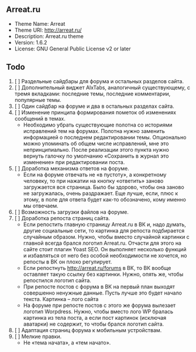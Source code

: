 ## Arreat.ru
* Theme Name:   Arreat
* Theme URI:    http://arreat.ru/
* Description:  Arreat.ru theme
* Version:      1.6.2
* License:      GNU General Public License v2 or later


## Todo
1. [ ] Раздельные сайдбары для форума и остальных разделов сайта.
1. [ ] Дополнительный виджет AlxTabs, аналогичный существующему, с тремя вкладками: последние темы, последние комментарии, популярные темы.
1. [ ] Один сайдбар на форуме и два в остальных разделах сайта.
1. [ ] Изменение принципа формирования пометок об изменениях сообщений в темах.
    * Необходимо убрать существующие полотна со историями исправлений тем на форумах. Полотна нужно заменить информацией о последнем редактировании темы. Опционально можно упоминать об общем числе исправлений, мне это непринципиально. После реализации этого пункта нужно вернуть галочку по умолчанию «Сохранить в журнал это изменение» при редактировании поста.
1. [ ] Доработка механизма ответов на форуме.
    * Если на форуме отвечать не «в пустоту», а конкретному человеку, то при нажатии на кнопку «ответить» заново загружается вся страница. Было бы здорово, чтобы она заново не загружалась, очень раздражает. Еще лучше, если, плюс к этому, в поле для ответа будет как-то обозначено, кому именно мы отвечаем.
1. [ ] Возможность загрузки файлов на форуме.
1. [ ] Доработка репоста страниц сайта.
    * Если репостить главную страницу Arreat.ru в ВК и, надо думать, другие социальные сети, то картинка для репоста подбирается случайным образом. Нужно, чтобы вместо случайной картинки с главной всегда брался логотип Arreat.ru. Отчасти для этого на сайте стоит плагин Yoast SEO. Он выполняет несколько функций и избавляться от него без особой необходимости не хочется, но репосты в ВК он плохо регулирует.
    * Если репостнуть http://arreat.ru/forums в ВК, то ВК вообще оставляет такую ссылку без картинки. Нужно, опять же, чтобы репостился логотип сайта.
    * При репосте постов с форума в ВК на первый план выходят совершенно ненужные данные. Пусть лучше это будет начало текста. Картинка – лого сайта
    * На форуме при репосте постов с этого же форума вылезает логотип Worpdress. Нужно, чтобы вместо лого WP бралась картинка из тела поста, а если пост картинок (исключая аватарки) не содержит, то чтобы брался логотип сайта.
1. [ ] Адаптация страниц форума к мобильным устройствам.
1. [ ] Мелкие правки.
    * Не «тема начата», а «тем начато». 
